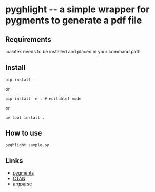 # pyghlight -- a simple wrapper for pygments to generate a pdf file

## Requirements

lualatex needs to be installed and placed in your command path.

## Install

```
pip install .
```

or 

```
pip install -e . # editablel mode
```

or

```
uv tool install .
```


## How to use

    pyghlight sample.py

## Links

* [pygments](https://pygments.org)
* [CTAN](https://www.ctan.org/)
* [argparse](https://docs.python.org/3/library/argparse.html)